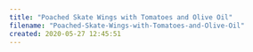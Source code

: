 ```yaml
---
title: "Poached Skate Wings with Tomatoes and Olive Oil"
filename: "Poached-Skate-Wings-with-Tomatoes-and-Olive-Oil"
created: 2020-05-27 12:45:51
---
```

